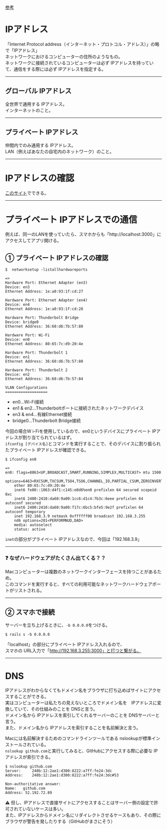[参考](https://wa3.i-3-i.info/word172.html)  
  
# IPアドレス  
「Internet Protocol address（インターネット・プロトコル・アドレス）」の略で「IPアドレス」  
ネットワークにおけるコンピューターの住所のようなもの。    
ネットワークに接続されているコンピューターは必ず IPアドレスを持っていて、通信をする際には必ず IPアドレスを指定する。
***

## グローバル IPアドレス
全世界で通用する IPアドレス。      
インターネットのこと。
***

## プライベート IPアドレス
仲間内でのみ通用する IPアドレス。    
LAN（例えばあなたの自宅内のネットワーク）のこと。  
***

# IPアドレスの確認
[このサイト](https://www.cman.jp/network/support/go_access.cgi)でできる。
***

# プライベート IPアドレスでの通信
例えば、同一のLANを使っていたら、スマホからも「http://localhost:3000」にアクセスしてアプリ開ける。

## ① プライベート IPアドレスの確認
~~~
$  networksetup -listallhardwareports

=>
Hardware Port: Ethernet Adapter (en3)
Device: en3
Ethernet Address: 1e:a0:93:1f:cd:27

Hardware Port: Ethernet Adapter (en4)
Device: en4
Ethernet Address: 1e:a0:93:1f:cd:28

Hardware Port: Thunderbolt Bridge
Device: bridge0
Ethernet Address: 36:60:d6:7b:57:80

Hardware Port: Wi-Fi
Device: en0
Ethernet Address: 80:65:7c:d9:20:4e

Hardware Port: Thunderbolt 1
Device: en1
Ethernet Address: 36:60:d6:7b:57:80

Hardware Port: Thunderbolt 2
Device: en2
Ethernet Address: 36:60:d6:7b:57:84

VLAN Configurations
===================
~~~
- en0...Wi-Fi接続    
- en1 & en2...Thunderboltポートに接続されたネットワークデバイス    
- en3 & en4...有線Ethernet接続    
- bridge0...Thunderbolt Bridge接続  
    
今回の場合W i-Fiを使用しているので、en0というデバイスにプライベート IPアドレスが割り当てられているはず。    
`ifconfig [デバイス名]`とコマンドを実行することで、そのデバイスに割り振られたプライベート IPアドレスが確認できる。    
~~~
$ ifconfig en0

=>
en0: flags=8863<UP,BROADCAST,SMART,RUNNING,SIMPLEX,MULTICAST> mtu 1500
	options=6463<RXCSUM,TXCSUM,TSO4,TSO6,CHANNEL_IO,PARTIAL_CSUM,ZEROINVERT_CSUM>
	ether 80:65:7c:d9:20:4e 
	inet6 fe80::1063:d4f1:c145:e8d6%en0 prefixlen 64 secured scopeid 0xc 
	inet6 2400:2410:da60:9a00:1cc6:d1c4:7b3c:6eee prefixlen 64 autoconf secured 
	inet6 2400:2410:da60:9a00:f17c:6bc5:bfe5:9e2f prefixlen 64 autoconf temporary 
	inet 192.168.3.9 netmask 0xffffff00 broadcast 192.168.3.255
	nd6 options=201<PERFORMNUD,DAD>
	media: autoselect
	status: active
~~~
`inet`の部分がプライベート IPアドレスなので、今回は「192.168.3.9」
***

### ❓ なぜハードウェアがたくさん出てくる？？
Macコンピューターは複数のネットワークインターフェースを持つことがあるため。    
このコマンドを実行すると、すべての利用可能なネットワークハードウェアポートがリストされる。
***

## ② スマホで接続
サーバーを立ち上げるときに、`-b 0.0.0.0`をつける。
~~~
$ rails s -b 0.0.0.0
~~~
「localhost」の部分にプライベート IPアドレス入れるので、    
スマホの URL入力で「http://192.168.3.255:3000」と打つと繋がる。
***

# DNS
IPアドレスがわからなくてもドメイン名をブラウザに打ち込めばサイトにアクセスすることができる。  
実はコンピューターは私たちの見えないところでドメイン名を　IPアドレスに変換していて、その仕組みのことを DNSと言う。		   					 				
ドメイン名から IPアドレスを索引してくれるサーバーのことを DNSサーバーと言う。	  
また、ドメイン名から IPアドレスを索引することを名前解決と言う。		 	
		  
Macには名前解決するためのコマンドラインツールである nslookupが標準インストールされている。  
`nslookup github.com`と実行してみると、GitHubにアクセスする際に必要な IPアドレスが索引できる。  
~~~
$ nslookup github.com
Server:		240b:12:2ae1:d300:8222:a7ff:fe24:3dc
Address:	240b:12:2ae1:d300:8222:a7ff:fe24:3dc#53

Non-authoritative answer:
Name:	github.com
Address: 52.192.72.89
~~~
⚠️ 但し、IPアドレスで直接サイトにアクセスすることはサーバー側の設定で許可されていないケースは多い。	  			
また、IPアドレスからドメイン名にリダイレクトさせるケースもあり、その際にブラウザが警告を発したりする（GitHubがまさにそう）			
